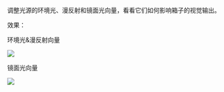 调整光源的环境光、漫反射和镜面光向量，看看它们如何影响箱子的视觉输出。


效果：


环境光&漫反射向量


![](https://github.com/Kevincyc99/Images-Store/raw/main/LearnOpenGL/Results/43_Exercise8_1_diffuse.gif)



镜面光向量


![](https://github.com/Kevincyc99/Images-Store/raw/main/LearnOpenGL/Results/43_Exercise8_1_Specular.gif)
